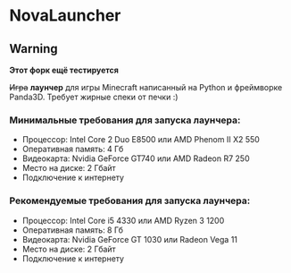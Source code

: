 # NovaLauncher

## Warning
**Этот форк ещё тестируется**

~~Игра~~ **лаунчер** для игры Minecraft написанный на Python и фреймворке Panda3D.
Требует жирные спеки от печки :)

### Минимальные требования для запуска лаунчера:
- Процессор: Intel Core 2 Duo E8500 или AMD Phenom II X2 550
- Оперативная память: 4 Гб
- Видеокарта: Nvidia GeForce GT740 или AMD Radeon R7 250
- Место на диске: 2 Гбайт
- Подключение к интернету

### Рекомендуемые требования для запуска лаунчера:
- Процессор: Intel Core i5 4330 или AMD Ryzen 3 1200
- Оперативная память: 8 Гб
- Видеокарта: Nvidia GeForce GT 1030 или Radeon Vega 11
- Место на диске: 2 Гбайт
- Подключение к интернету
